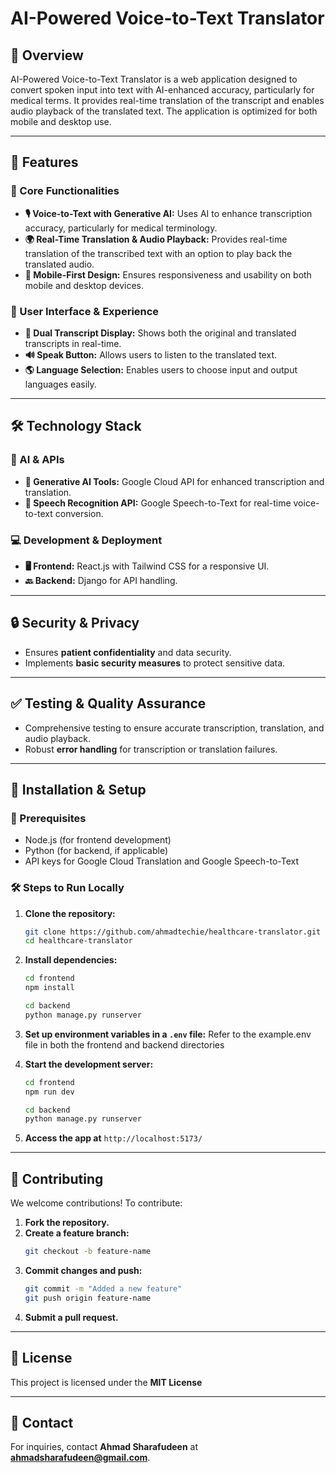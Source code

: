 # AI-Powered Voice-to-Text Translator

## 📌 Overview
AI-Powered Voice-to-Text Translator is a web application designed to convert spoken input into text with AI-enhanced accuracy, particularly for medical terms. It provides real-time translation of the transcript and enables audio playback of the translated text. The application is optimized for both mobile and desktop use.

---

## 🚀 Features
### 🔹 Core Functionalities
- **🎙 Voice-to-Text with Generative AI:** Uses AI to enhance transcription accuracy, particularly for medical terminology.
- **🌍 Real-Time Translation & Audio Playback:** Provides real-time translation of the transcribed text with an option to play back the translated audio.
- **📱 Mobile-First Design:** Ensures responsiveness and usability on both mobile and desktop devices.

### 🎨 User Interface & Experience
- **📜 Dual Transcript Display:** Shows both the original and translated transcripts in real-time.
- **🔊 Speak Button:** Allows users to listen to the translated text.
- **🌎 Language Selection:** Enables users to choose input and output languages easily.

---

## 🛠 Technology Stack
### 🧠 AI & APIs
- **🤖 Generative AI Tools:** Google Cloud API for enhanced transcription and translation.
- **🎤 Speech Recognition API:** Google Speech-to-Text for real-time voice-to-text conversion.

### 💻 Development & Deployment
- **🖥 Frontend:** React.js with Tailwind CSS for a responsive UI.
- **🔙 Backend:** Django for API handling.

---

## 🔒 Security & Privacy
- Ensures **patient confidentiality** and data security.
- Implements **basic security measures** to protect sensitive data.

---

## ✅ Testing & Quality Assurance
- Comprehensive testing to ensure accurate transcription, translation, and audio playback.
- Robust **error handling** for transcription or translation failures.

---

## 🔧 Installation & Setup
### 📌 Prerequisites
- Node.js (for frontend development)
- Python (for backend, if applicable)
- API keys for Google Cloud Translation and Google Speech-to-Text

### 🛠 Steps to Run Locally
1. **Clone the repository:**
   ```sh
   git clone https://github.com/ahmadtechie/healthcare-translator.git
   cd healthcare-translator
   ```
2. **Install dependencies:**
   ```sh
   cd frontend
   npm install

   cd backend
   python manage.py runserver
   ```
3. **Set up environment variables in a `.env` file:**
   Refer to the example.env file in both the frontend and backend directories 

4. **Start the development server:**
   ```sh
   cd frontend
   npm run dev

   cd backend
   python manage.py runserver
   ```
5. **Access the app at** `http://localhost:5173/`

---

## 🤝 Contributing
We welcome contributions! To contribute:
1. **Fork the repository.**
2. **Create a feature branch:**
   ```sh
   git checkout -b feature-name
   ```
3. **Commit changes and push:**
   ```sh
   git commit -m "Added a new feature"
   git push origin feature-name
   ```
4. **Submit a pull request.**

---

## 📜 License
This project is licensed under the **MIT License** 

---

## 📩 Contact
For inquiries, contact **Ahmad Sharafudeen** at **ahmadsharafudeen@gmail.com**.
